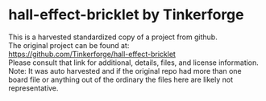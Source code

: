 
# hall-effect-bricklet by Tinkerforge  
This is a harvested standardized copy of a project from github.  
The original project can be found at:  
https://github.com/Tinkerforge/hall-effect-bricklet  
Please consult that link for additional, details, files, and license information.  
Note: It was auto harvested and if the original repo had more than one board file or anything out of the ordinary the files here are likely not representative.  
    